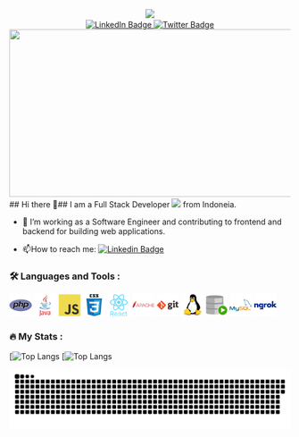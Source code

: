 
<div id="header" align="center">
  <img src="https://media4.giphy.com/media/v1.Y2lkPTc5MGI3NjExdmZiNTdtYjk5eDgyZjRwMHB1cTY0bDFld3RsNDQ4NnRqdm12ZmNoYiZlcD12MV9pbnRlcm5hbF9naWZfYnlfaWQmY3Q9cw/raGZ0thWzeQKzZ8WDA/giphy.gif" width="150"/>
</div>
<center>
<div id="badges"  align="center">
  <a href="https://www.linkedin.com/in/oned-imam-sutrisno-8349a1325/"> <img src="https://img.shields.io/badge/LinkedIn-blue?style=for-the-badge&logo=linkedin&logoColor=white" alt="LinkedIn Badge"/> </a>
  <a href=""> <img src="https://img.shields.io/badge/Twitter-blue?style=for-the-badge&logo=twitter&logoColor=white" alt="Twitter Badge"/> </a>
</div></center>
  <div align="center">
  <img src="https://media.giphy.com/media/v1.Y2lkPWVjZjA1ZTQ3NnR3eHNtMTB4Zzdxd3VwNXFsb3RycHE2ejB0NTZ1ZDhheGMwcDF5NyZlcD12MV9naWZzX3NlYXJjaCZjdD1n/xVRRDVP6lqtNQJrzN7/giphy.gif" width="600" height="300"/>
</div>
## Hi there 👋##
I am a Full Stack Developer <img src="https://media.giphy.com/media/WUlplcMpOCEmTGBtBW/giphy.gif" width="30"> from Indoneia.

- :telescope: I’m working as a Software Engineer and contributing to frontend and backend for building web applications.

- :mailbox:How to reach me: [![Linkedin Badge](https://img.shields.io/badge/-kakbar-blue?style=flat&logo=Linkedin&logoColor=white)](https://www.linkedin.com/in/oned-imam-sutrisno-8349a1325/)

### :hammer_and_wrench: Languages and Tools :
<div>
  <img src="https://github.com/devicons/devicon/blob/master/icons/php/php-original.svg" title="PHP" alt="Material UI" width="40" height="40"/> 
  <img src="https://github.com/devicons/devicon/blob/master/icons/java/java-original-wordmark.svg" title="Java" alt="Java" width="40" height="40"/> 
  <img src="https://github.com/devicons/devicon/blob/master/icons/javascript/javascript-original.svg" title="Java" alt="JS" width="40" height="40"/>
  <img src="https://github.com/devicons/devicon/blob/master/icons/css3/css3-original-wordmark.svg" title="CSS" alt="Material UI" width="40" height="40"/> 
  <img src="https://github.com/devicons/devicon/blob/master/icons/react/react-original-wordmark.svg" title="React" alt="React" width="40" height="40"/> 
  <img src="https://github.com/devicons/devicon/blob/master/icons/apache/apache-original-wordmark.svg" title="Apache" alt="Material UI" width="40" height="40"/> 
  <img src="https://github.com/devicons/devicon/blob/master/icons/git/git-original-wordmark.svg" title="Git" **alt="Git" width="40" height="40"/>
  <img src="https://github.com/devicons/devicon/blob/master/icons/linux/linux-original.svg" title="Linux" alt="Material UI" width="40" height="40"/>
  <img src="https://github.com/devicons/devicon/blob/master/icons/sqldeveloper/sqldeveloper-original.svg" title="SQL" alt="Material UI" width="40" height="40"/>
  <img src="https://github.com/devicons/devicon/blob/master/icons/mysql/mysql-original-wordmark.svg" title="Mysql" alt="Material UI" width="40" height="40"/>
  <img src="https://github.com/devicons/devicon/blob/master/icons/ngrok/ngrok-original.svg" title="Ngrok" alt="Material UI" width="40" height="40"/>
</div>

### :fire: My Stats :
[![Top Langs](https://github-readme-stats.vercel.app/api/top-langs/?username=hidaist)
[![Top Langs](https://github-readme-stats.vercel.app/api/top-langs/?username=hidaist&layout=compact&theme=vision-friendly-dark)

![Snake animation](https://github.com/hidaist/hidaist/blob/main/output/github-contribution-grid-snake-dark.svg)
<!--
**hidaist/hidaist** is a ✨ _special_ ✨ repository because its `README.md` (this file) appears on your GitHub profile.
Here are some ideas to get you started:

- 🔭 I’m currently working on ...
- 🌱 I’m currently learning ...
- 👯 I’m looking to collaborate on ...
- 🤔 I’m looking for help with ...
- 💬 Ask me about ...
- 📫 How to reach me: ...
- 😄 Pronouns: ...
- ⚡ Fun fact: ...
-->

